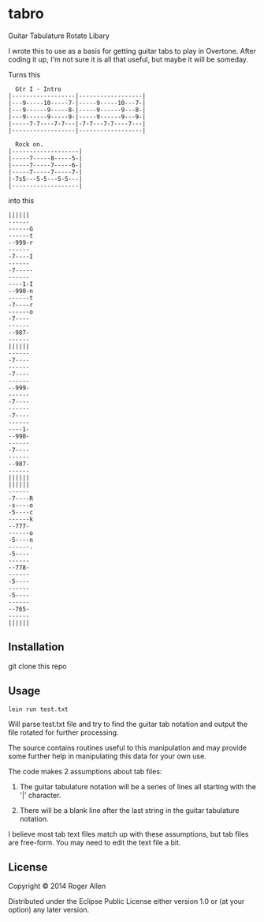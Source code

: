 # tabro

Guitar Tabulature Rotate Libary

I wrote this to use as a basis for getting guitar tabs to play in
Overtone.  After coding it up, I'm not sure it is all that useful, but
maybe it will be someday.

Turns this

```
  Gtr I - Intro
|------------------|------------------|
|---9-----10-----7-|-----9-----10---7-|
|---9------9-----8-|-----9------9---8-|
|---9------9-----9-|-----9------9---9-|
|-----7-7----7-7---|-7-7---7-7----7---|
|------------------|------------------|

  Rock on.
|-------------------|
|-----7-----8-----5-|
|-----7-----7-----6-|
|-----7-----7-----7-|
|-7s5---5-5---5-5---|
|-------------------|
```

into this

```
||||||
------
------G
------t
--999-r
------
-7----I
------
-7-----
------
----1-I
--990-n
------t
-7----r
------o
-7----
------
--987-
------
||||||
------
-7----
------
-7----
------
--999-
------
-7----
------
-7----
------
----1-
--990-
------
-7----
------
--987-
------
||||||
||||||
------
-7----R
-s----o
-5----c
------k
--777-
------o
-5----n
------.
-5----
------
--778-
------
-5----
------
-5----
------
--765-
------
||||||
```

## Installation

git clone this repo

## Usage

`lein run test.txt`

Will parse test.txt file and try to find the guitar tab notation and
output the file rotated for further processing.

The source contains routines useful to this manipulation
and may provide some further help in manipulating this
data for your own use.

The code makes 2 assumptions about tab files:

1. The guitar tabulature notation will be a series of lines all
starting with the '|' character.

2. There will be a blank line after the last string in the guitar
tabulature notation.

I believe most tab text files match up with these assumptions, but tab
files are free-form.  You may need to edit the text file a bit.

## License

Copyright © 2014 Roger Allen

Distributed under the Eclipse Public License either version 1.0 or (at
your option) any later version.
